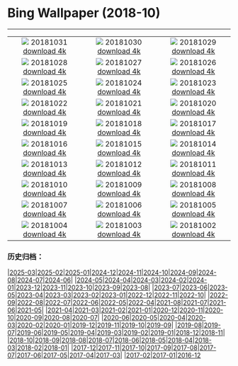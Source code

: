 # Bing Wallpaper (2018-10)
**************
| | | |
| :----: | :----: | :----: |
| ![](https://www.bing.com/az/hprichbg/rb/TheaterLostSouls_EN-US9247537981_1920x1080.jpg) 20181031 [download 4k](https://www.bing.com/az/hprichbg/rb/TheaterLostSouls_EN-US9247537981_UHD.jpg) | ![](https://www.bing.com/az/hprichbg/rb/CommonPipistrelle_EN-US7421359791_1920x1080.jpg) 20181030 [download 4k](https://www.bing.com/az/hprichbg/rb/CommonPipistrelle_EN-US7421359791_UHD.jpg) | ![](https://www.bing.com/az/hprichbg/rb/PumpkinPatch_EN-US15054547949_1920x1080.jpg) 20181029 [download 4k](https://www.bing.com/az/hprichbg/rb/PumpkinPatch_EN-US15054547949_UHD.jpg) |
| ![](https://www.bing.com/az/hprichbg/rb/VersaillesGhosts_EN-US13230111547_1920x1080.jpg) 20181028 [download 4k](https://www.bing.com/az/hprichbg/rb/VersaillesGhosts_EN-US13230111547_UHD.jpg) | ![](https://www.bing.com/az/hprichbg/rb/CornMaze_EN-US12455937800_1920x1080.jpg) 20181027 [download 4k](https://www.bing.com/az/hprichbg/rb/CornMaze_EN-US12455937800_UHD.jpg) | ![](https://www.bing.com/az/hprichbg/rb/TombstoneAZ_EN-US7316392354_1920x1080.jpg) 20181026 [download 4k](https://www.bing.com/az/hprichbg/rb/TombstoneAZ_EN-US7316392354_UHD.jpg) |
| ![](https://www.bing.com/az/hprichbg/rb/ChateauGaillard_EN-US11027430397_1920x1080.jpg) 20181025 [download 4k](https://www.bing.com/az/hprichbg/rb/ChateauGaillard_EN-US11027430397_UHD.jpg) | ![](https://www.bing.com/az/hprichbg/rb/DovesPiazza_EN-US11041089534_1920x1080.jpg) 20181024 [download 4k](https://www.bing.com/az/hprichbg/rb/DovesPiazza_EN-US11041089534_UHD.jpg) | ![](https://www.bing.com/az/hprichbg/rb/LiquidNitrogen_EN-US8621873076_1920x1080.jpg) 20181023 [download 4k](https://www.bing.com/az/hprichbg/rb/LiquidNitrogen_EN-US8621873076_UHD.jpg) |
| ![](https://www.bing.com/az/hprichbg/rb/PointLesueur_EN-US7674211601_1920x1080.jpg) 20181022 [download 4k](https://www.bing.com/az/hprichbg/rb/PointLesueur_EN-US7674211601_UHD.jpg) | ![](https://www.bing.com/az/hprichbg/rb/FICPlanets_EN-US11696191570_1920x1080.jpg) 20181021 [download 4k](https://www.bing.com/az/hprichbg/rb/FICPlanets_EN-US11696191570_UHD.jpg) | ![](https://www.bing.com/az/hprichbg/rb/VallettaMalta_EN-US11034367769_1920x1080.jpg) 20181020 [download 4k](https://www.bing.com/az/hprichbg/rb/VallettaMalta_EN-US11034367769_UHD.jpg) |
| ![](https://www.bing.com/az/hprichbg/rb/WorkingHarbor_EN-US12194027907_1920x1080.jpg) 20181019 [download 4k](https://www.bing.com/az/hprichbg/rb/WorkingHarbor_EN-US12194027907_UHD.jpg) | ![](https://www.bing.com/az/hprichbg/rb/MendenhalLake_EN-US8702202262_1920x1080.jpg) 20181018 [download 4k](https://www.bing.com/az/hprichbg/rb/MendenhalLake_EN-US8702202262_UHD.jpg) | ![](https://www.bing.com/az/hprichbg/rb/AZDino_EN-US8671766086_1920x1080.jpg) 20181017 [download 4k](https://www.bing.com/az/hprichbg/rb/AZDino_EN-US8671766086_UHD.jpg) |
| ![](https://www.bing.com/az/hprichbg/rb/OxpeckerBoss_EN-US6807610910_1920x1080.jpg) 20181016 [download 4k](https://www.bing.com/az/hprichbg/rb/OxpeckerBoss_EN-US6807610910_UHD.jpg) | ![](https://www.bing.com/az/hprichbg/rb/DawnRedwoods_EN-US11213367899_1920x1080.jpg) 20181015 [download 4k](https://www.bing.com/az/hprichbg/rb/DawnRedwoods_EN-US11213367899_UHD.jpg) | ![](https://www.bing.com/az/hprichbg/rb/BodeBerlin_EN-US6982399462_1920x1080.jpg) 20181014 [download 4k](https://www.bing.com/az/hprichbg/rb/BodeBerlin_EN-US6982399462_UHD.jpg) |
| ![](https://www.bing.com/az/hprichbg/rb/ZeroDegrees_EN-US10117368234_1920x1080.jpg) 20181013 [download 4k](https://www.bing.com/az/hprichbg/rb/ZeroDegrees_EN-US10117368234_UHD.jpg) | ![](https://www.bing.com/az/hprichbg/rb/LascauxCavePainting_EN-US11733576571_1920x1080.jpg) 20181012 [download 4k](https://www.bing.com/az/hprichbg/rb/LascauxCavePainting_EN-US11733576571_UHD.jpg) | ![](https://www.bing.com/az/hprichbg/rb/SchoolGirls_EN-US9806767027_1920x1080.jpg) 20181011 [download 4k](https://www.bing.com/az/hprichbg/rb/SchoolGirls_EN-US9806767027_UHD.jpg) |
| ![](https://www.bing.com/az/hprichbg/rb/HubbleSaturn_EN-US12572317531_1920x1080.jpg) 20181010 [download 4k](https://www.bing.com/az/hprichbg/rb/HubbleSaturn_EN-US12572317531_UHD.jpg) | ![](https://www.bing.com/az/hprichbg/rb/NorseBuilding_EN-US6787265759_1920x1080.jpg) 20181009 [download 4k](https://www.bing.com/az/hprichbg/rb/NorseBuilding_EN-US6787265759_UHD.jpg) | ![](https://www.bing.com/az/hprichbg/rb/SandiaSunrise_EN-US11331220835_1920x1080.jpg) 20181008 [download 4k](https://www.bing.com/az/hprichbg/rb/SandiaSunrise_EN-US11331220835_UHD.jpg) |
| ![](https://www.bing.com/az/hprichbg/rb/HumanTower_EN-US8948459298_1920x1080.jpg) 20181007 [download 4k](https://www.bing.com/az/hprichbg/rb/HumanTower_EN-US8948459298_UHD.jpg) | ![](https://www.bing.com/az/hprichbg/rb/SaltApple_EN-US13056568956_1920x1080.jpg) 20181006 [download 4k](https://www.bing.com/az/hprichbg/rb/SaltApple_EN-US13056568956_UHD.jpg) | ![](https://www.bing.com/az/hprichbg/rb/SmilingOctopus_EN-US7303849274_1920x1080.jpg) 20181005 [download 4k](https://www.bing.com/az/hprichbg/rb/SmilingOctopus_EN-US7303849274_UHD.jpg) |
| ![](https://www.bing.com/az/hprichbg/rb/JovianCloudscape_EN-US11726040455_1920x1080.jpg) 20181004 [download 4k](https://www.bing.com/az/hprichbg/rb/JovianCloudscape_EN-US11726040455_UHD.jpg) | ![](https://www.bing.com/az/hprichbg/rb/MonarchSky_EN-US11810865458_1920x1080.jpg) 20181003 [download 4k](https://www.bing.com/az/hprichbg/rb/MonarchSky_EN-US11810865458_UHD.jpg) | ![](https://www.bing.com/az/hprichbg/rb/AlpineLarches_EN-US10073049083_1920x1080.jpg) 20181002 [download 4k](https://www.bing.com/az/hprichbg/rb/AlpineLarches_EN-US10073049083_UHD.jpg) |

### 历史归档：

|[2025-03](/../2025-03/2025-03.md)|[2025-02](/../2025-02/2025-02.md)|[2025-01](/../2025-01/2025-01.md)|[2024-12](/../2024-12/2024-12.md)|[2024-11](/../2024-11/2024-11.md)|[2024-10](/../2024-10/2024-10.md)|[2024-09](/../2024-09/2024-09.md)|[2024-08](/../2024-08/2024-08.md)|[2024-07](/../2024-07/2024-07.md)|[2024-06](/../2024-06/2024-06.md)|
|[2024-05](/../2024-05/2024-05.md)|[2024-04](/../2024-04/2024-04.md)|[2024-03](/../2024-03/2024-03.md)|[2024-02](/../2024-02/2024-02.md)|[2024-01](/../2024-01/2024-01.md)|[2023-12](/../2023-12/2023-12.md)|[2023-11](/../2023-11/2023-11.md)|[2023-10](/../2023-10/2023-10.md)|[2023-09](/../2023-09/2023-09.md)|[2023-08](/../2023-08/2023-08.md)|
|[2023-07](/../2023-07/2023-07.md)|[2023-06](/../2023-06/2023-06.md)|[2023-05](/../2023-05/2023-05.md)|[2023-04](/../2023-04/2023-04.md)|[2023-03](/../2023-03/2023-03.md)|[2023-02](/../2023-02/2023-02.md)|[2023-01](/../2023-01/2023-01.md)|[2022-12](/../2022-12/2022-12.md)|[2022-11](/../2022-11/2022-11.md)|[2022-10](/../2022-10/2022-10.md)|
|[2022-09](/../2022-09/2022-09.md)|[2022-08](/../2022-08/2022-08.md)|[2022-07](/../2022-07/2022-07.md)|[2022-06](/../2022-06/2022-06.md)|[2022-05](/../2022-05/2022-05.md)|[2022-04](/../2022-04/2022-04.md)|[2021-08](/../2021-08/2021-08.md)|[2021-07](/../2021-07/2021-07.md)|[2021-06](/../2021-06/2021-06.md)|[2021-05](/../2021-05/2021-05.md)|
|[2021-04](/../2021-04/2021-04.md)|[2021-03](/../2021-03/2021-03.md)|[2021-02](/../2021-02/2021-02.md)|[2021-01](/../2021-01/2021-01.md)|[2020-12](/../2020-12/2020-12.md)|[2020-11](/../2020-11/2020-11.md)|[2020-10](/../2020-10/2020-10.md)|[2020-09](/../2020-09/2020-09.md)|[2020-08](/../2020-08/2020-08.md)|[2020-07](/../2020-07/2020-07.md)|
|[2020-06](/../2020-06/2020-06.md)|[2020-05](/../2020-05/2020-05.md)|[2020-04](/../2020-04/2020-04.md)|[2020-03](/../2020-03/2020-03.md)|[2020-02](/../2020-02/2020-02.md)|[2020-01](/../2020-01/2020-01.md)|[2019-12](/../2019-12/2019-12.md)|[2019-11](/../2019-11/2019-11.md)|[2019-10](/../2019-10/2019-10.md)|[2019-09](/../2019-09/2019-09.md)|
|[2019-08](/../2019-08/2019-08.md)|[2019-07](/../2019-07/2019-07.md)|[2019-06](/../2019-06/2019-06.md)|[2019-05](/../2019-05/2019-05.md)|[2019-04](/../2019-04/2019-04.md)|[2019-03](/../2019-03/2019-03.md)|[2019-02](/../2019-02/2019-02.md)|[2019-01](/../2019-01/2019-01.md)|[2018-12](/../2018-12/2018-12.md)|[2018-11](/../2018-11/2018-11.md)|
|[2018-10](/2018-10.md)|[2018-09](/../2018-09/2018-09.md)|[2018-08](/../2018-08/2018-08.md)|[2018-07](/../2018-07/2018-07.md)|[2018-06](/../2018-06/2018-06.md)|[2018-05](/../2018-05/2018-05.md)|[2018-04](/../2018-04/2018-04.md)|[2018-03](/../2018-03/2018-03.md)|[2018-02](/../2018-02/2018-02.md)|[2018-01](/../2018-01/2018-01.md)|
|[2017-12](/../2017-12/2017-12.md)|[2017-11](/../2017-11/2017-11.md)|[2017-10](/../2017-10/2017-10.md)|[2017-09](/../2017-09/2017-09.md)|[2017-08](/../2017-08/2017-08.md)|[2017-07](/../2017-07/2017-07.md)|[2017-06](/../2017-06/2017-06.md)|[2017-05](/../2017-05/2017-05.md)|[2017-04](/../2017-04/2017-04.md)|[2017-03](/../2017-03/2017-03.md)|
|[2017-02](/../2017-02/2017-02.md)|[2017-01](/../2017-01/2017-01.md)|[2016-12](/../2016-12/2016-12.md)